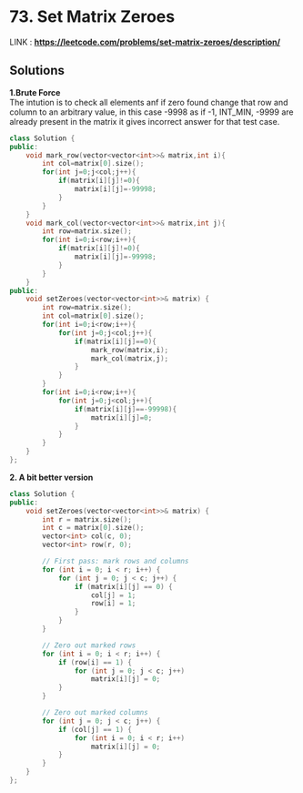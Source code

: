 # 73. Set Matrix Zeroes
LINK : **https://leetcode.com/problems/set-matrix-zeroes/description/**

## Solutions
**1.Brute Force** <br/>
The intution is to check all elements anf if zero found change that row and column to an arbitrary value, in this case -9998 as if -1, INT_MIN, -9999 are already present in the matrix it gives incorrect answer for that test case.
```cpp
class Solution {
public:
    void mark_row(vector<vector<int>>& matrix,int i){
        int col=matrix[0].size();
        for(int j=0;j<col;j++){
            if(matrix[i][j]!=0){
                matrix[i][j]=-99998;
            }
        }
    }
    void mark_col(vector<vector<int>>& matrix,int j){
        int row=matrix.size();
        for(int i=0;i<row;i++){
            if(matrix[i][j]!=0){
                matrix[i][j]=-99998;
            }
        }
    }
public:
    void setZeroes(vector<vector<int>>& matrix) {
        int row=matrix.size();
        int col=matrix[0].size();
        for(int i=0;i<row;i++){
            for(int j=0;j<col;j++){
                if(matrix[i][j]==0){
                    mark_row(matrix,i);
                    mark_col(matrix,j);
                }
            }
        }
        for(int i=0;i<row;i++){
            for(int j=0;j<col;j++){
                if(matrix[i][j]==-99998){
                    matrix[i][j]=0;
                }
            }
        }
    }
};
```


**2. A bit better version**
```cpp
class Solution {
public:
    void setZeroes(vector<vector<int>>& matrix) {
        int r = matrix.size();
        int c = matrix[0].size();
        vector<int> col(c, 0);
        vector<int> row(r, 0);

        // First pass: mark rows and columns
        for (int i = 0; i < r; i++) {
            for (int j = 0; j < c; j++) {
                if (matrix[i][j] == 0) {
                    col[j] = 1;
                    row[i] = 1;
                }
            }
        }

        // Zero out marked rows
        for (int i = 0; i < r; i++) {
            if (row[i] == 1) {
                for (int j = 0; j < c; j++)
                    matrix[i][j] = 0;
            }
        }

        // Zero out marked columns
        for (int j = 0; j < c; j++) {
            if (col[j] == 1) {
                for (int i = 0; i < r; i++)
                    matrix[i][j] = 0;
            }
        }
    }
};
```
